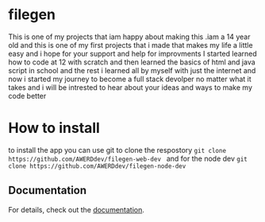 # filegen
 This is one of my projects that iam happy about making this .iam a 14 year old and this is one of my first projects that i made that makes my life a little easy and i hope for your  support and help for improvments I started learned how to code at 12 with scratch and then learned the basics of html and java script in school and the rest i learned all by myself with just the internet and now i started my journey to become a full stack devolper no matter what it takes and i will be intrested to hear about your ideas and ways to make my code better 
 # How to install
 to install the app you can use git to clone the respostory ```git clone https://github.com/AWERDdev/filegen-web-dev ``` and for the node dev ```git clone https://github.com/AWERDdev/filegen-node-dev```

## Documentation
For details, check out the [documentation](doc.md).
